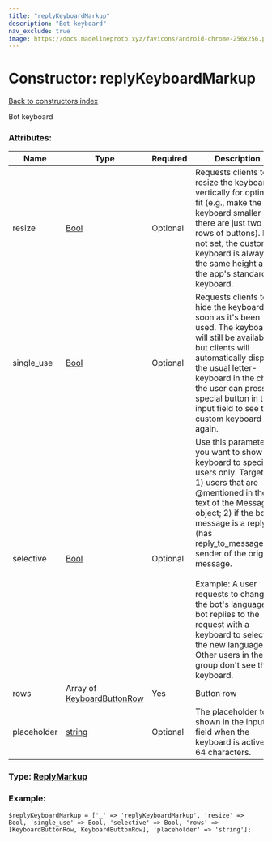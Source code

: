 ```yaml
---
title: "replyKeyboardMarkup"
description: "Bot keyboard"
nav_exclude: true
image: https://docs.madelineproto.xyz/favicons/android-chrome-256x256.png
---
```

# Constructor: replyKeyboardMarkup  
[Back to constructors index](/API_docs/constructors/index.html)



Bot keyboard

### Attributes:

| Name     |    Type       | Required | Description |
|----------|---------------|----------|-------------|
|resize|[Bool](/API_docs/types/Bool.html) | Optional|Requests clients to resize the keyboard vertically for optimal fit (e.g., make the keyboard smaller if there are just two rows of buttons). If not set, the custom keyboard is always of the same height as the app's standard keyboard.|
|single\_use|[Bool](/API_docs/types/Bool.html) | Optional|Requests clients to hide the keyboard as soon as it's been used. The keyboard will still be available, but clients will automatically display the usual letter-keyboard in the chat – the user can press a special button in the input field to see the custom keyboard again.|
|selective|[Bool](/API_docs/types/Bool.html) | Optional|Use this parameter if you want to show the keyboard to specific users only. Targets: 1) users that are @mentioned in the text of the Message object; 2) if the bot's message is a reply (has reply\_to\_message\_id), sender of the original message.<br><br>Example: A user requests to change the bot's language, bot replies to the request with a keyboard to select the new language. Other users in the group don't see the keyboard.|
|rows|Array of [KeyboardButtonRow](/API_docs/types/KeyboardButtonRow.html) | Yes|Button row|
|placeholder|[string](/API_docs/types/string.html) | Optional|The placeholder to be shown in the input field when the keyboard is active; 1-64 characters.|



### Type: [ReplyMarkup](/API_docs/types/ReplyMarkup.html)


### Example:

```
$replyKeyboardMarkup = ['_' => 'replyKeyboardMarkup', 'resize' => Bool, 'single_use' => Bool, 'selective' => Bool, 'rows' => [KeyboardButtonRow, KeyboardButtonRow], 'placeholder' => 'string'];
```  
